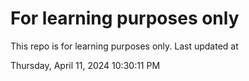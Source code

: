 # For learning purposes only
This repo is for learning purposes only.
Last updated at

Thursday, April 11, 2024 10:30:11 PM

